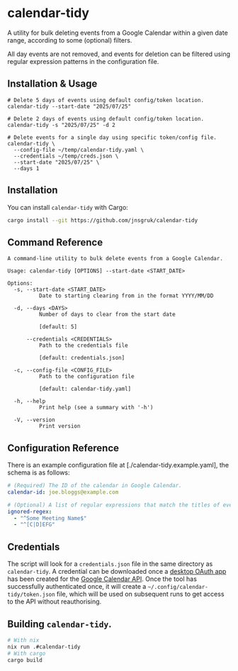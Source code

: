 # calendar-tidy

A utility for bulk deleting events from a Google Calendar within a given date range, according
to some (optional) filters.

All day events are not removed, and events for deletion can be filtered using regular expression
patterns in the configuration file.

## Installation & Usage

```
# Delete 5 days of events using default config/token location.
calendar-tidy --start-date "2025/07/25"

# Delete 2 days of events using default config/token location.
calendar-tidy -s "2025/07/25" -d 2

# Delete events for a single day using specific token/config file.
calendar-tidy \
  --config-file ~/temp/calendar-tidy.yaml \
  --credentials ~/temp/creds.json \
  --start-date "2025/07/25" \
  --days 1
```


## Installation

You can install `calendar-tidy` with Cargo:

```bash
cargo install --git https://github.com/jnsgruk/calendar-tidy
```

## Command Reference

```
A command-line utility to bulk delete events from a Google Calendar.

Usage: calendar-tidy [OPTIONS] --start-date <START_DATE>

Options:
  -s, --start-date <START_DATE>
          Date to starting clearing from in the format YYYY/MM/DD

  -d, --days <DAYS>
          Number of days to clear from the start date

          [default: 5]

      --credentials <CREDENTIALS>
          Path to the credentials file

          [default: credentials.json]

  -c, --config-file <CONFIG_FILE>
          Path to the configuration file

          [default: calendar-tidy.yaml]

  -h, --help
          Print help (see a summary with '-h')

  -V, --version
          Print version
```

## Configuration Reference

There is an example configuration file at [./calendar-tidy.example.yaml], the schema is as follows:

```yaml
# (Required) The ID of the calendar in Google Calendar.
calendar-id: joe.bloggs@example.com

# (Optional) A list of regular expressions that match the titles of events you'd like to ignore.
ignored-regex:
  - "^Some Meeting Name$"
  - "^[C|D]EFG"
```

## Credentials

The script will look for a `credentials.json` file in the same directory as
`calendar-tidy`. A credential can be downloaded once a [desktop OAuth app] has
been created for the [Google Calendar API]. Once the tool has successfully
authenticated once, it will create a `~/.config/calendar-tidy/token.json` file,
which will be used on subsequent runs to get access to the API without
reauthorising.

[desktop OAuth app]: https://developers.google.com/workspace/guides/create-credentials#desktop-app
[Google Calendar API]: https://developers.google.com/calendar/api/guides/overview

## Building `calendar-tidy`.

```bash
# With nix
nix run .#calendar-tidy
# With cargo
cargo build
```
